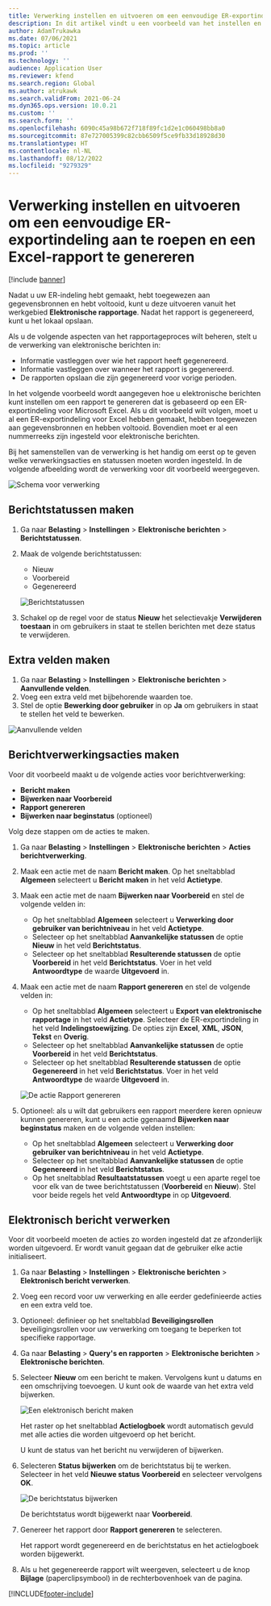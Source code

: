 ```yaml
---
title: Verwerking instellen en uitvoeren om een eenvoudige ER-exportindeling aan te roepen en een Excel-rapport te genereren
description: In dit artikel vindt u een voorbeeld van het instellen en gebruiken van elektronische berichten.
author: AdamTrukawka
ms.date: 07/06/2021
ms.topic: article
ms.prod: ''
ms.technology: ''
audience: Application User
ms.reviewer: kfend
ms.search.region: Global
ms.author: atrukawk
ms.search.validFrom: 2021-06-24
ms.dyn365.ops.version: 10.0.21
ms.custom: ''
ms.search.form: ''
ms.openlocfilehash: 6090c45a98b672f718f89fc1d2e1c060498bb8a0
ms.sourcegitcommit: 87e727005399c82cbb6509f5ce9fb33d18928d30
ms.translationtype: HT
ms.contentlocale: nl-NL
ms.lasthandoff: 08/12/2022
ms.locfileid: "9279329"
---
```

# <a name="set-up-and-run-processing-to-call-a-simple-exporting-er-format-to-generate-an-excel-report"></a>Verwerking instellen en uitvoeren om een eenvoudige ER-exportindeling aan te roepen en een Excel-rapport te genereren

[!include [banner](../includes/banner.md)]

Nadat u uw ER-indeling hebt gemaakt, hebt toegewezen aan gegevensbronnen en hebt voltooid, kunt u deze uitvoeren vanuit het werkgebied **Elektronische rapportage**. Nadat het rapport is gegenereerd, kunt u het lokaal opslaan.

Als u de volgende aspecten van het rapportageproces wilt beheren, stelt u de verwerking van elektronische berichten in:

- Informatie vastleggen over wie het rapport heeft gegenereerd.
- Informatie vastleggen over wanneer het rapport is gegenereerd.
- De rapporten opslaan die zijn gegenereerd voor vorige perioden.

In het volgende voorbeeld wordt aangegeven hoe u elektronische berichten kunt instellen om een rapport te genereren dat is gebaseerd op een ER-exportindeling voor Microsoft Excel. Als u dit voorbeeld wilt volgen, moet u al een ER-exportindeling voor Excel hebben gemaakt, hebben toegewezen aan gegevensbronnen en hebben voltooid. Bovendien moet er al een nummerreeks zijn ingesteld voor elektronische berichten.

Bij het samenstellen van de verwerking is het handig om eerst op te geven welke verwerkingsacties en statussen moeten worden ingesteld. In de volgende afbeelding wordt de verwerking voor dit voorbeeld weergegeven.

![Schema voor verwerking](media/processing-scheme.png)

## <a name="create-message-statuses"></a>Berichtstatussen maken

1. Ga naar **Belasting** \> **Instellingen** \> **Elektronische berichten** \> **Berichtstatussen**.
2. Maak de volgende berichtstatussen:

    - Nieuw
    - Voorbereid
    - Gegenereerd

    ![Berichtstatussen](media/message-statuses.png)

3. Schakel op de regel voor de status **Nieuw** het selectievakje **Verwijderen toestaan** in om gebruikers in staat te stellen berichten met deze status te verwijderen.

## <a name="create-additional-fields"></a>Extra velden maken

1. Ga naar **Belasting** \> **Instellingen** \> **Elektronische berichten** \> **Aanvullende velden**.
2. Voeg een extra veld met bijbehorende waarden toe.
3. Stel de optie **Bewerking door gebruiker** in op **Ja** om gebruikers in staat te stellen het veld te bewerken.

![Aanvullende velden](media/additional-fields.png)

## <a name="create-message-processing-actions"></a>Berichtverwerkingsacties maken

Voor dit voorbeeld maakt u de volgende acties voor berichtverwerking:

- **Bericht maken**
- **Bijwerken naar Voorbereid**
- **Rapport genereren**
- **Bijwerken naar beginstatus** (optioneel)

Volg deze stappen om de acties te maken.

1. Ga naar **Belasting** \> **Instellingen** \> **Elektronische berichten** \> **Acties berichtverwerking**.
2. Maak een actie met de naam **Bericht maken**. Op het sneltabblad **Algemeen** selecteert u **Bericht maken** in het veld **Actietype**.
3. Maak een actie met de naam **Bijwerken naar Voorbereid** en stel de volgende velden in:

    - Op het sneltabblad **Algemeen** selecteert u **Verwerking door gebruiker van berichtniveau** in het veld **Actietype**.
    - Selecteer op het sneltabblad **Aanvankelijke statussen** de optie **Nieuw** in het veld **Berichtstatus**.
    - Selecteer op het sneltabblad **Resulterende statussen** de optie **Voorbereid** in het veld **Berichtstatus**. Voer in het veld **Antwoordtype** de waarde **Uitgevoerd** in.

4. Maak een actie met de naam **Rapport genereren** en stel de volgende velden in:

    - Op het sneltabblad **Algemeen** selecteert u **Export van elektronische rapportage** in het veld **Actietype**. Selecteer de ER-exportindeling in het veld **Indelingstoewijzing**. De opties zijn **Excel**, **XML**, **JSON**, **Tekst** en **Overig**.
    - Selecteer op het sneltabblad **Aanvankelijke statussen** de optie **Voorbereid** in het veld **Berichtstatus**.
    - Selecteer op het sneltabblad **Resulterende statussen** de optie **Gegenereerd** in het veld **Berichtstatus**. Voer in het veld **Antwoordtype** de waarde **Uitgevoerd** in.

    ![De actie Rapport genereren](media/generate-report-action.png)

5. Optioneel: als u wilt dat gebruikers een rapport meerdere keren opnieuw kunnen genereren, kunt u een actie ggenaamd **Bijwerken naar beginstatus** maken en de volgende velden instellen:

    - Op het sneltabblad **Algemeen** selecteert u **Verwerking door gebruiker van berichtniveau** in het veld **Actietype**.
    - Selecteer op het sneltabblad **Aanvankelijke statussen** de optie **Gegenereerd** in het veld **Berichtstatus**.
    - Op het sneltabblad **Resultaatstatussen** voegt u een aparte regel toe voor elk van de twee berichtstatussen (**Voorbereid** en **Nieuw**). Stel voor beide regels het veld **Antwoordtype** in op **Uitgevoerd**.

## <a name="electronic-message-processing"></a>Elektronisch bericht verwerken

Voor dit voorbeeld moeten de acties zo worden ingesteld dat ze afzonderlijk worden uitgevoerd. Er wordt vanuit gegaan dat de gebruiker elke actie initialiseert.

1. Ga naar **Belasting** \> **Instellingen** \> **Elektronische berichten** \> **Elektronisch bericht verwerken**.
2. Voeg een record voor uw verwerking en alle eerder gedefinieerde acties en een extra veld toe.
3. Optioneel: definieer op het sneltabblad **Beveiligingsrollen** beveiligingsrollen voor uw verwerking om toegang te beperken tot specifieke rapportage.
4. Ga naar **Belasting** \> **Query's en rapporten** \> **Elektronische berichten** \> **Elektronische berichten**.
5. Selecteer **Nieuw** om een bericht te maken. Vervolgens kunt u datums en een omschrijving toevoegen. U kunt ook de waarde van het extra veld bijwerken.

    ![Een elektronisch bericht maken](media/create-electronic-message.png)

    Het raster op het sneltabblad **Actielogboek** wordt automatisch gevuld met alle acties die worden uitgevoerd op het bericht.

    U kunt de status van het bericht nu verwijderen of bijwerken. 

6. Selecteren **Status bijwerken** om de berichtstatus bij te werken. Selecteer in het veld **Nieuwe status** **Voorbereid** en selecteer vervolgens **OK**.

    ![De berichtstatus bijwerken](media/update-status.png)

    De berichtstatus wordt bijgewerkt naar **Voorbereid**.

7. Genereer het rapport door **Rapport genereren** te selecteren.

    Het rapport wordt gegenereerd en de berichtstatus en het actielogboek worden bijgewerkt.

8. Als u het gegenereerde rapport wilt weergeven, selecteert u de knop **Bijlage** (paperclipsymbool) in de rechterbovenhoek van de pagina.

[!INCLUDE[footer-include](../../includes/footer-banner.md)]
